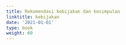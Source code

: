 ```yaml
---
title: Rekomendasi kebijakan dan kesimpulan
linktitle: kebijakan
date: '2021-01-01'
type: book
weight: 60
---
```


